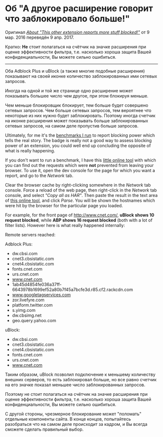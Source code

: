# Об "А другое расширение говорит что заблокировало больше!"
Оригинал [_About "This other extension reports more stuff blocked!"_](https://github.com/gorhill/uBlock/wiki/About-"This-other-extension-reports-more-stuff-blocked%21") от 9 мар. 2016 переведён 9 апр. 2017.

Кратко: **Не** стоит полагаться на счётчик на значке расширения при оценке эффективности фильтра, т.е. насколько хороша защита Вашей конфиденциальности, Вы можете сильно ошибиться.

***

Оба Adblock Plus и uBlock (а также многие подобные расширения) показывают на своей иконке количество заблокированных ими сетевых запросов.

Иногда на одной и той же странице одно расширение может показывать большее число чем другое, при этом блокируя меньше.

Чем меньше блокировщик блокирует, тем больше будет совершено сетевых запросов. Чем больше сетевых запросов, тем вероятнее что некоторые из них нужно будет заблокировать. Поэтому иногда счетчик на иконке расширения может показывать больше заблокированных сетевых запросов, на самом деле пропустив больше запросов.

Ultimately, for me it's the [benchmarks I run](/gorhill/uBlock/wiki/%C2%B5Block-vs.-others:-Blocking-ads,-trackers,-malwares) to report blocking power which tells the real story. The badge is really not a good way to assess blocking power of an extension, you could well end up concluding the opposite of what is really happening.

If you don't want to run a benchmark, I have this [little online tool](http://raymondhill.net/httpsb/har-parser.html) with which you can find out the requests which were **not** prevented from leaving your browser. To use it, open the dev console for the page for which you want a report, and go to the _Network_ tab.

Clear the browser cache by right-clicking somewhere in the _Network_ tab console. Force a reload of the web page, then right-click in the _Network_ tab console, and select _"Copy all as HAR"_. Then paste the result in the text area of [this online tool](http://raymondhill.net/httpsb/har-parser.html), and click _Parse_. You will be shown the hostnames which were hit by the browser for the particular page you loaded.

For example, for the front page of <http://www.cnet.com/>, **uBlock shows 10 request blocked**, while **ABP shows 16 request blocked** (both with a lot of filter lists). However here is what really happened internally:

Remote servers reached:

Adblock Plus:
- dw.cbsi.com
- cnet3.cbsistatic.com
- cnet4.cbsistatic.com
- fonts.cnet.com
- urs.cnet.com
- www.cnet.com
- 1ab45d4854fe036a37ff-6643978b1699ef52a80b7f45a7bcfe3d.r85.cf2.rackcdn.com
- www.googletagservices.com
- zor.livefyre.com
- platform.twitter.com
- s.yimg.com
- dw.cbsimg.net
- geo.query.yahoo.com

uBlock:
- dw.cbsi.com
- cnet3.cbsistatic.com
- cnet4.cbsistatic.com
- fonts.cnet.com
- urs.cnet.com
- www.cnet.com

Таким образом, uBlock позволил подключение к меньшему количеству внешних серверов, то есть заблокировал больше, но все равно счетчик на его значке показал меньшее число заблокированных запросов.

Поэтому не стоит полагаться на счётчик на значке расширения при оценке эффективности фильтра, т.е. насколько хороша защита Вашей конфиденциальности, Вы можете сильно ошибиться.

С другой стороны, чрезмерное блокирование может "поломать" отдельные компоненты сайта. В конце концов, попытайтесь разобраться что на самом деле происходит за кадром, и Вы всегда сможете сделать правильный выбор.